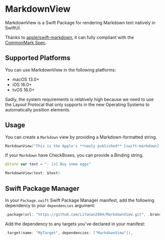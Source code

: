 # MarkdownView

MarkdownView is a Swift Package for rendering Markdown text natively in SwiftUI.

Thanks to [apple/swift-markdown](https://github.com/apple/swift-markdown), it can fully compliant with the [CommonMark Spec](https://spec.commonmark.org/current/).



## Supported Platforms

You can use MarkdownView in the following platforms:

* macOS 13.0+
* iOS 16.0+
* tvOS 16.0+

Sadly, the system requirements is relatively high because we need to use the Layout Protocal that only supports in the new Operating Systems to automatically position elements.



## Usage

You can create a `Markdown` view by providing a Markdown-formatted string.

```swift
MarkdownView("This is the Apple's **newly published** [swift-markdown](https://github.com/apple/swift-markdown)")
```

If your `Markdown` have CheckBoxes, you can provide a Binding string.

```swift
@State var text = "- [x] Buy some eggs"
```

```swift
MarkdownView(text: $text)
```



## Swift Package Manager

In your `Package.swift` Swift Package Manager manifest, add the following dependency to your `dependencies` argument:

```swift
.package(url: "https://github.com/LiYanan2004/MarkdownView.git", .branch("main")),
```

Add the dependency to any targets you've declared in your manifest:

```swift
.target(name: "MyTarget", dependencies: ["MarkdownView"]),
```
